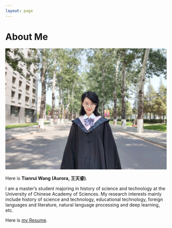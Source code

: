 ```yaml
---
layout: page
---
```


# About Me

<img src="tianruiwang.jpg" class="floatpic">

Here is **Tianrui Wang (Aurora, 王天睿)**.

I am a master’s student majoring in history of science and technology at the University of Chinese Academy of Sciences. My research interests mainly include history of science and technology, educational technology, foreign languages and literature, natural language processing and deep learning, etc.

Here is [my Resume](Resume-TianruiWang.pdf).


